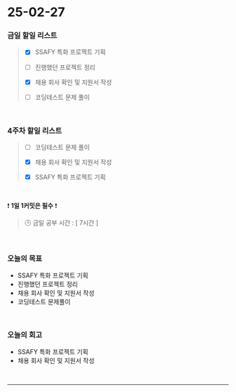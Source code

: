 # 25-02-27

### 금일 할일 리스트

> - [x] SSAFY 특화 프로젝트 기획
>
> - [ ] 진행했던 프로젝트 정리
>
> - [x] 채용 회사 확인 및 지원서 작성
>
> - [ ] 코딩테스트 문제 풀이

<br/>

### 4주차 할일 리스트

> - [ ] 코딩테스트 문제 풀이
>
> - [x] 채용 회사 확인 및 지원서 작성
>
> - [x] SSAFY 특화 프로젝트 기획

<br/>

❗ **1일 1커밋은 필수** ❗

> 🕒 금일 공부 시간 : [ 7시간 ]

<br/>

### 오늘의 목표
- SSAFY 특화 프로젝트 기획
- 진행했던 프로젝트 정리
- 채용 회사 확인 및 지원서 작성
- 코딩테스트 문제풀이

<br>

### 오늘의 회고
- SSAFY 특화 프로젝트 기획
- 채용 회사 확인 및 지원서 작성

<br/>

---
